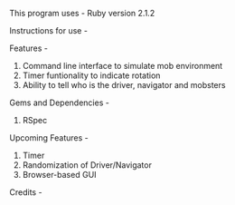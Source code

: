 This program uses -
Ruby version 2.1.2

Instructions for use -


Features -
1) Command line interface to simulate mob environment
2) Timer funtionality to indicate rotation
3) Ability to tell who is the driver, navigator and mobsters


Gems and Dependencies -
1) RSpec

Upcoming Features -
1) Timer
2) Randomization of Driver/Navigator
3) Browser-based GUI


Credits -

